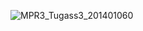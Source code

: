 ![MPR3_Tugass3_201401060](https://user-images.githubusercontent.com/85720955/196895529-662c57d5-2bc3-4285-9f05-2b30a70e3f5e.jpg)
